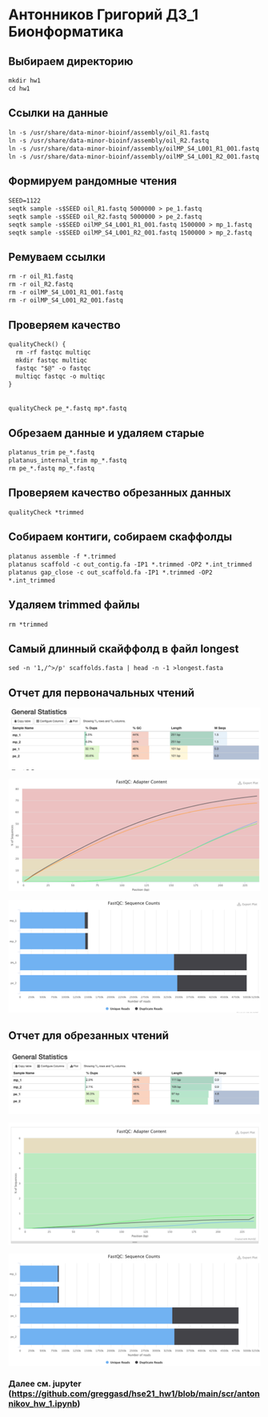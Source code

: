 # Антонников Григорий ДЗ_1 Бионформатика


## Выбираем директорию

```
mkdir hw1
cd hw1
```
## Ссылки на данные

```
ln -s /usr/share/data-minor-bioinf/assembly/oil_R1.fastq
ln -s /usr/share/data-minor-bioinf/assembly/oil_R2.fastq
ln -s /usr/share/data-minor-bioinf/assembly/oilMP_S4_L001_R1_001.fastq
ln -s /usr/share/data-minor-bioinf/assembly/oilMP_S4_L001_R2_001.fastq
```

## Формируем рандомные чтения 

```
SEED=1122
seqtk sample -s$SEED oil_R1.fastq 5000000 > pe_1.fastq
seqtk sample -s$SEED oil_R2.fastq 5000000 > pe_2.fastq
seqtk sample -s$SEED oilMP_S4_L001_R1_001.fastq 1500000 > mp_1.fastq
seqtk sample -s$SEED oilMP_S4_L001_R2_001.fastq 1500000 > mp_2.fastq
```

## Ремуваем ссылки

```
rm -r oil_R1.fastq
rm -r oil_R2.fastq
rm -r oilMP_S4_L001_R1_001.fastq
rm -r oilMP_S4_L001_R2_001.fastq
```

## Проверяем качество

```
qualityCheck() {
  rm -rf fastqc multiqc
  mkdir fastqc multiqc
  fastqc "$@" -o fastqc
  multiqc fastqc -o multiqc
}


qualityCheck pe_*.fastq mp*.fastq
```

## Обрезаем данные и удаляем старые 

```
platanus_trim pe_*.fastq
platanus_internal_trim mp_*.fastq
rm pe_*.fastq mp_*.fastq
```

## Проверяем качество обрезанных данных
```
qualityCheck *trimmed
```

## Собираем контиги, собираем скаффолды
```
platanus assemble -f *.trimmed
platanus scaffold -c out_contig.fa -IP1 *.trimmed -OP2 *.int_trimmed
platanus gap_close -c out_scaffold.fa -IP1 *.trimmed -OP2 *.int_trimmed
```
## Удаляем trimmed файлы
```
rm *trimmed
```
##  Самый длинный скайффолд в файл longest 
```
sed -n '1,/^>/p' scaffolds.fasta | head -n -1 >longest.fasta
```

##  Отчет для первоначальных чтений

![Image alt](https://github.com/greggasd/hse21_hw1/blob/main/image/1.1.png)

![Image alt](https://github.com/greggasd/hse21_hw1/blob/main/image/1.2.png)

![Image alt](https://github.com/greggasd/hse21_hw1/blob/main/image/1.3.png)


## Отчет для обрезанных чтений

![Image alt](https://github.com/greggasd/hse21_hw1/blob/main/image/2.1.png)

![Image alt](https://github.com/greggasd/hse21_hw1/blob/main/image/2.2.png)

![Image alt](https://github.com/greggasd/hse21_hw1/blob/main/image/2.3.png)

### Далее см. jupyter (https://github.com/greggasd/hse21_hw1/blob/main/scr/antonnikov_hw_1.ipynb)
